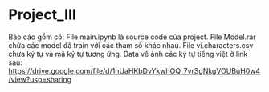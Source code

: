# Project_III
Báo cáo gồm có:
File main.ipynb là source code của project.
File Model.rar chứa các model đã train với các tham số khác nhau.
File vi.characters.csv chưa ký tự và mã ký tự tương ứng.
Data về ảnh các ký tự tiếng việt ở link sau: https://drive.google.com/file/d/1nUaHKbDvYkwhOQ_7vrSgNkgVOUBuH0w4/view?usp=sharing

